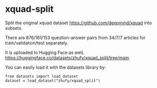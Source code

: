 # xquad-split

Split the original xquad dataset https://github.com/deepmind/xquad into subsets.

There are 876/161/153 question-answer pairs from 34/7/7 articles for train/validation/test separately.

It is uploaded to Hugging Face as welL https://huggingface.co/datasets/zhufy/xquad_split/tree/main.

You can easily load it with the datasets library by:
```
from datasets import load_dataset
dataset = load_dataset("zhufy/xquad_split")
```
